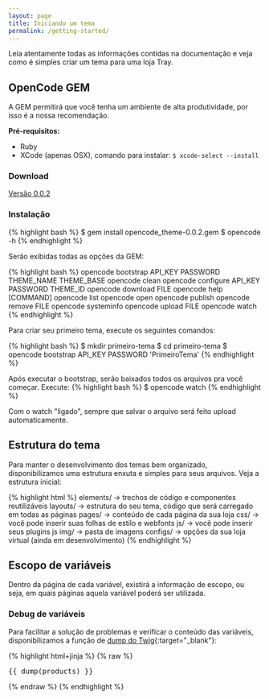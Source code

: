 ```yaml
---
layout: page
title: Iniciando um tema
permalink: /getting-started/
---
```


Leia atentamente todas as informações contidas na documentação e veja como é simples criar um tema para uma loja Tray.

## OpenCode GEM

A GEM permitirá que você tenha um ambiente de alta produtividade, por isso é a nossa recomendação.


**Pré-requisitos:** 

* Ruby
* XCode (apenas OSX), comando para instalar: `$ xcode-select --install`

### Download

<a class="btn btn-success" href="{{ site.baseurl }}/assets/gems/opencode_theme-0.0.2.gem">Versão 0.0.2</a>

### Instalação

{% highlight bash %}
$ gem install opencode_theme-0.0.2.gem
$ opencode -h
{% endhighlight %}

Serão exibidas todas as opções da GEM:

{% highlight bash %}
opencode bootstrap API_KEY PASSWORD THEME_NAME THEME_BASE
opencode clean
opencode configure API_KEY PASSWORD THEME_ID
opencode download FILE
opencode help [COMMAND]
opencode list
opencode open
opencode publish
opencode remove FILE
opencode systeminfo
opencode upload FILE
opencode watch
{% endhighlight %}

Para criar seu primeiro tema, execute os seguintes comandos:

{% highlight bash %}
$ mkdir primeiro-tema
$ cd primeiro-tema
$ opencode bootstrap API_KEY PASSWORD 'PrimeiroTema'
{% endhighlight %}

Após executar o bootstrap, serão baixados todos os arquivos pra você começar.
Execute: 
{% highlight bash %}
$ opencode watch
{% endhighlight %}

Com o watch "ligado", sempre que salvar o arquivo será feito upload automaticamente.

## Estrutura do tema
Para manter o desenvolvimento dos temas bem organizado, disponibilizamos uma estrutura enxuta e simples para seus arquivos. Veja a estrutura inicial:

{% highlight html %}
elements/ -> trechos de código e componentes reutilizáveis
layouts/  -> estrutura do seu tema, código que será carregado em todas as páginas
pages/    -> conteúdo de cada página da sua loja
css/      -> você pode inserir suas folhas de estilo e webfonts
js/       -> você pode inserir seus plugins js
img/      -> pasta de imagens
configs/  -> opções da sua loja virtual (ainda em desenvolvimento)
{% endhighlight %}

## Escopo de variáveis
Dentro da página de cada variável, existirá a informação de escopo, ou seja, em quais páginas aquela variável poderá ser utilizada.

### Debug de variáveis
Para facilitar a solução de problemas e verificar o conteúdo das variáveis, disponibilizamos a função de [dump do Twig](http://twig.sensiolabs.org/doc/functions/dump.html){:target="_blank"}:

{% highlight html+jinja %}
{% raw %}

<pre>{{ dump(products) }}</pre>

{% endraw %}
{% endhighlight %}
